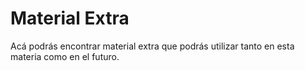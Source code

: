 # Material Extra

Acá podrás encontrar material extra que podrás utilizar tanto en esta materia como en el futuro.

